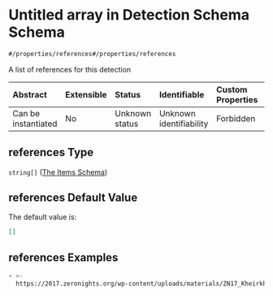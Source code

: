 # Untitled array in Detection Schema Schema

```txt
#/properties/references#/properties/references
```

A list of references for this detection

| Abstract            | Extensible | Status         | Identifiable            | Custom Properties | Additional Properties | Access Restrictions | Defined In                                                                     |
| :------------------ | :--------- | :------------- | :---------------------- | :---------------- | :-------------------- | :------------------ | :----------------------------------------------------------------------------- |
| Can be instantiated | No         | Unknown status | Unknown identifiability | Forbidden         | Allowed               | none                | [detections.spec.json*](../../out/detections.spec.json "open original schema") |

## references Type

`string[]` ([The Items Schema](detections-properties-references-the-items-schema.md))

## references Default Value

The default value is:

```json
[]
```

## references Examples

```yaml
- >-
  https://2017.zeronights.org/wp-content/uploads/materials/ZN17_Kheirkhabarov_Hunting_for_Credentials_Dumping_in_Windows_Environment.pdf

```
